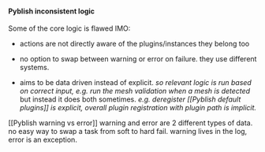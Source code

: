 #### Pyblish inconsistent logic
Some of the core logic is flawed IMO:
 - actions are not directly aware of the plugins/instances they belong too
 - no option to swap between warning or error on failure. they use different systems.
	
- aims to be data driven instead of explicit. 
	  *so relevant logic is run based on correct input, 
	  e.g. run the mesh validation when a mesh is detected*
  but instead it does both sometimes.
	  *e.g. deregister [[Pyblish default plugins]] is explicit, overall plugin registration with plugin path is implicit.*

[[Pyblish warning vs error]]
warning and error are 2 different types of data. no easy way to swap a task from soft to hard fail.
warning lives in the log, error is an exception.